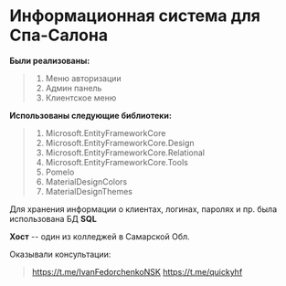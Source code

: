 
# Информационная система для Спа-Салона

**Были реализованы:**
> 1) Меню авторизации
> 2) Админ панель
> 3) Клиентское меню

**Использованы следующие библиотеки:**
> 1) Microsoft.EntityFrameworkCore
> 2) Microsoft.EntityFrameworkCore.Design
> 3) Microsoft.EntityFrameworkCore.Relational
> 4) Microsoft.EntityFrameworkCore.Tools
> 5) Pomelo
> 6) MaterialDesignColors
> 7) MaterialDesignThemes

Для хранения информации о клиентах, логинах, паролях и пр. была использована БД **SQL**

**Хост** -- один из колледжей в Самарской Обл.

Оказывали консультации:
> https://t.me/IvanFedorchenkoNSK
> https://t.me/quickyhf
